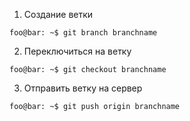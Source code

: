 1. Создание ветки
```console
foo@bar: ~$ git branch branchname
```
2. Переключиться на ветку
```console
foo@bar: ~$ git checkout branchname
``` 
3. Отправить ветку на сервер
```console 
foo@bar: ~$ git push origin branchname
```
